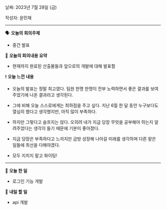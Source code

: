 날짜: 2023년 7월 28일 (금)

작성자: 윤민재

---

<aside>

🗣 **오늘의 회의주제**

</aside>

- 중간 발표

<aside>

🎢 **오늘의 회의내용 요약**

</aside>

- 현재까지 완료된 산출물들과 앞으로의 개발에 대해 발표함

<aside>

❗ **오늘 느낀 내용**

</aside>

- 오늘의 발표는 정말 최고였다. 팀원 한명 한명이 전부 노력하면서 좋은 결과를 보여주었기에 나온 결과라고 생각된다.

- 그에 비해 오늘 스스로에게는 최하점을 주고 싶다. 지난 6월 한 달 동안 누구보다도 열심히 했다고 생각했지만, 아직 많이 부족하다.

- 하지만 그렇다고 슬프지는 않다. 오히려 내가 지금 당장 무엇을 공부해야 하는지 알려주었다는 생각이 들기 때문에 기분이 좋아졌다.

- 지금 당장은 부족하다고 느끼지만 금방 성장해 나아갈 미래를 생각하며 다른 맡은 일들에 최선을 다해야겠다.

- 모두 지치지 말고 화이팅!

---

<aside>

🎵 **오늘 한 일**

</aside>

- 로그인 기능 개발

<aside>

🥊 **내일 할 일**

</aside>

- api 개발
